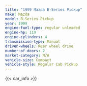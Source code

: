```yaml
---
title: "1999 Mazda B-Series Pickup"
make: Mazda
model: B-Series Pickup
year: 1999
engine-fuel-type: regular unleaded
engine-hp: 119
engine-cylinders: 4
transmission-type: Manual
driven-wheels: Rear wheel drive
number-of-doors: 2
market-category: N/A
vehicle-size: Compact
vehicle-style: Regular Cab Pickup
---
```


{{< car_info >}}
